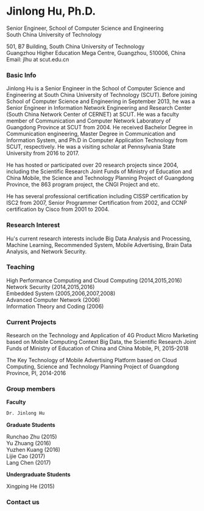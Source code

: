 
# Jinlong Hu, Ph.D.
Senior Engineer, School of Computer Science and Engineering <br>
South China University of Technology

501, B7 Building, South China University of Technology<br>
Guangzhou Higher Education Mega Centre, Guangzhou, 510006, China <br>
Email: jlhu at scut.edu.cn 

### Basic Info
Jinlong Hu is a Senior Engineer in the School of Computer Science and Engineering at South China University of Technology (SCUT). Before joining School of Computer Science and Engineering in September 2013, he was a Senior Engineer in Information Network Engineering and Research Center (South China Network Center of CERNET) at SCUT. He was a faculty member of Communication and Computer Network Laboratory of Guangdong Province at SCUT from 2004. He received Bachelor Degree in Communication engineering, Master Degree in Communication and Information System, and Ph.D in Computer Application Technology from SCUT, respectively. He was a visiting scholar at Pennsylvania State University from 2016 to 2017.

He has hosted or participated over 20 research projects since 2004, including the Scientific Research Joint Funds of Ministry of Education and China Mobile, the Science and Technology Planning Project of Guangdong Province, the 863 program project, the CNGI Project and etc. 

He has several professional certification including CISSP certification by ISC2 from 2007, Senior Programmer Certification from 2002, and CCNP certification by Cisco from 2001 to 2004.
 
### Research Interest
Hu's current research interests include Big Data Analysis and Processing, Machine Learning, Recommended System, Mobile Advertising, Brain Data Analysis, and Network Security.

### Teaching
High Performance Computing and Cloud Computing (2014,2015,2016)  
Network Security (2014,2015,2016)  
Embedded System (2005,2006,2007,2008)  
Advanced Computer Network (2006)  
Information Theory and Coding (2006)  

### Current Projects
Research on the Technology and Application of 4G Product Micro Marketing based on Mobile Computing Context Big Data, the Scientific Research Joint Funds of Ministry of Education of China and China Mobile, PI, 2015-2018

The Key Technology of Mobile Advertising Platform based on Cloud Computing, Science and Technology Planning Project of Guangdong Province, PI, 2014-2016

### 
### Group members
**Faculty**

```markdown
Dr. Jinlong Hu
```

**Graduate Students**  
  
Runchao Zhu (2015) <br>
Yu Zhuang (2016) <br>
Yuzhen Kuang (2016) <br>
Lijie Cao (2017) <br>
Lang Chen (2017) <br>

**Undergraduate Students**  
  
  Xingping He (2015)

### Contact us







